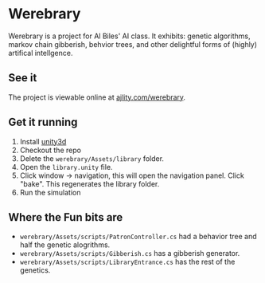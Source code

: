 Werebrary
=========

Werebrary is a project for Al Biles' AI class. It exhibits: genetic algorithms, markov chain gibberish, behvior trees, and other delightful forms of (highly) artifical intellgence.

See it
------

The project is viewable online at [ajlity.com/werebrary](http://ajlity.com/werebrary).

Get it running
-----

1. Install [unity3d](http://unity3d.com/unity/download)
2. Checkout the repo
3. Delete the ```werebrary/Assets/library``` folder.
4. Open the ```library.unity``` file.
5. Click window -> navigation, this will open the navigation panel. Click "bake". This regenerates the library folder.
6. Run the simulation


Where the Fun bits are
------------

- ```werebrary/Assets/scripts/PatronController.cs``` had a behavior tree and half the genetic alogrithms.
- ```werebrary/Assets/scripts/Gibberish.cs``` has a gibberish generator.
- ```werebrary/Assets/scripts/LibraryEntrance.cs``` has the rest of the genetics.
